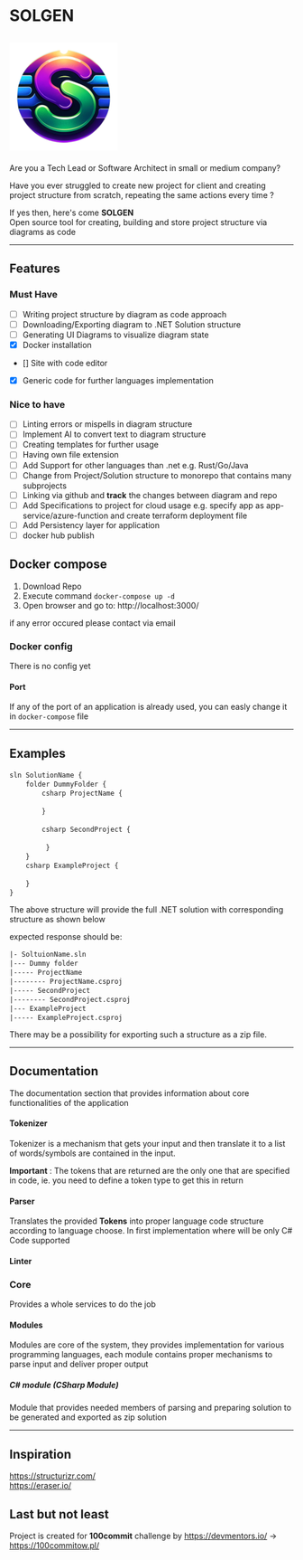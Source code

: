 # SOLGEN
<!-- LINKS -->
![plot](./logo_192.png)
---
Are you a Tech Lead or Software Architect in small or medium company? 

Have you ever struggled to create new project for client and creating project structure from scratch, repeating the same actions every time ?

If yes then, here's come **SOLGEN** <br/>
Open source tool for creating, building and store project structure via diagrams as code

---

## Features

### Must Have

- [ ] Writing project structure by diagram as code approach
- [ ] Downloading/Exporting diagram to .NET Solution structure
- [ ] Generating UI Diagrams to visualize diagram state
- [x] Docker installation
- [] Site with code editor
- [x] Generic code for further languages implementation

### Nice to have
- [ ] Linting errors or mispells in diagram structure
- [ ] Implement AI to convert text to diagram structure
- [ ] Creating templates for further usage
- [ ] Having own file extension
- [ ] Add Support for other languages than .net e.g. Rust/Go/Java
- [ ] Change from Project/Solution structure to monorepo that contains many subprojects
- [ ] Linking via github and **track** the changes between diagram and repo
- [ ] Add Specifications to project for cloud usage e.g. specify app as app-service/azure-function and create terraform deployment file
- [ ] Add Persistency layer for application
- [ ] docker hub publish

## Docker compose

1. Download Repo
2. Execute command `docker-compose up -d`
3. Open browser and go to: http://localhost:3000/

if any error occured please contact via email

[//]: # (4. Options )


### Docker config 
There is no config yet

#### Port
If any of the port of an application is already used, you can easly change it in `docker-compose` file

---
## Examples

```
sln SolutionName {
    folder DummyFolder {
        csharp ProjectName {

        }

        csharp SecondProject {

         }
    }
    csharp ExampleProject {

    }
}
```

The above structure will provide the full .NET solution with corresponding structure as shown below

expected response should be: 

```
|- SoltuionName.sln
|--- Dummy folder 
|----- ProjectName 
|-------- ProjectName.csproj
|----- SecondProject 
|-------- SecondProject.csproj
|--- ExampleProject
|----- ExampleProject.csproj

```

There may be a possibility for exporting such a structure as a zip file. 

---
## Documentation

The documentation section that provides information about core functionalities of the application

#### Tokenizer

Tokenizer is a mechanism that gets your input and then translate it to a list of words/symbols are contained in the input. 

**Important** : The tokens that are returned are the only one that are specified in code, ie. you need to define a token type to get this in return 
<!-- TODO -->
#### Parser
<!-- TODO -->
Translates the provided **Tokens** into proper language code structure according to language choose. 
In first implementation where will be only C# Code supported

#### Linter 

<!-- TODO -->

### Core

Provides a whole services to do the job

#### Modules
Modules are core of the system, they provides implementation for various programming languages, each module contains proper mechanisms to parse input and deliver proper output


##### C# module (CSharp Module)
Module that provides needed members of parsing and preparing solution to be generated and exported as zip solution

[//]: # (Docker supp)
---
## Inspiration

https://structurizr.com/ <br/>
https://eraser.io/

## Last but not least
Project is created for **100commit** challenge by https://devmentors.io/ -> https://100commitow.pl/